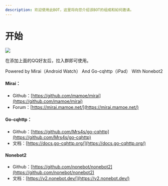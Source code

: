 ```yaml
---
description: 欢迎使用此BOT，这里将向您介绍该BOT的组成和如何邀请。
---
```


# 开始

![](.gitbook/assets/Screenshot\_2022-05-28-20-32-18-710-edit\_com.tence.jpg)

在添加上面的QQ好友后，拉入群即可使用。

Powered by   Mirai（Android Watch） And   Go-cqhttp（iPad） With Nonebot2

#### Mirai：

* Github：[https://github.com/mamoe/mirai](https://github.com/mamoe/mirai)
* Forum：[https://mirai.mamoe.net/](https://mirai.mamoe.net/)

#### Go-cqhttp：

* Github：[https://github.com/Mrs4s/go-cqhttp](https://github.com/Mrs4s/go-cqhttp)
* 文档：[https://docs.go-cqhttp.org/](https://docs.go-cqhttp.org/)

#### Nonebot2

* Github：[https://github.com/nonebot/nonebot2](https://github.com/nonebot/nonebot2)
* 文档：[https://v2.nonebot.dev/](https://v2.nonebot.dev/)
